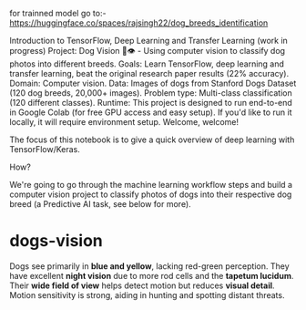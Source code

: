 for trainned model go to:-https://huggingface.co/spaces/rajsingh22/dog_breeds_identification



Introduction to TensorFlow, Deep Learning and Transfer Learning (work in progress)
Project: Dog Vision 🐶👁 - Using computer vision to classify dog photos into different breeds.
Goals: Learn TensorFlow, deep learning and transfer learning, beat the original research paper results (22% accuracy).
Domain: Computer vision.
Data: Images of dogs from Stanford Dogs Dataset (120 dog breeds, 20,000+ images).
Problem type: Multi-class classification (120 different classes).
Runtime: This project is designed to run end-to-end in Google Colab (for free GPU access and easy setup). If you'd like to run it locally, it will require environment setup.
Welcome, welcome!

The focus of this notebook is to give a quick overview of deep learning with TensorFlow/Keras.

How?

We're going to go through the machine learning workflow steps and build a computer vision project to classify photos of dogs into their respective dog breed (a Predictive AI task, see below for more).







# dogs-vision
Dogs see primarily in **blue and yellow**, lacking red-green perception. They have excellent **night vision** due to more rod cells and the **tapetum lucidum**. Their **wide field of view** helps detect motion but reduces **visual detail**. Motion sensitivity is strong, aiding in hunting and spotting distant threats.
